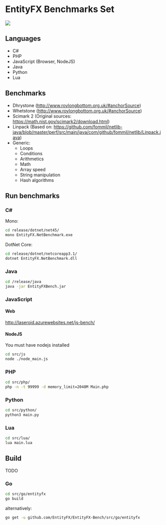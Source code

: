 # EntityFX Benchmarks Set

![](https://repository-images.githubusercontent.com/294349875/7e366c80-2123-11eb-9279-0c805e037106)

## Languages

* C#
* PHP
* JavaScript (Browser, NodeJS)
* Java
* Python
* Lua

## Benchmarks

* Dhrystone (http://www.roylongbottom.org.uk/#anchorSource)
* Whetstone (http://www.roylongbottom.org.uk/#anchorSource)
* Scimark 2 (Original sources: https://math.nist.gov/scimark2/download.html)
* Linpack (Based on: https://github.com/fommil/netlib-java/blob/master/perf/src/main/java/com/github/fommil/netlib/Linpack.java)
* Generic:
  * Loops
  * Conditions
  * Arithmetics
  * Math
  * Array speed
  * String manipulation
  * Hash algorithms
 
## Run benchmarks

### C#

Mono:

```sh
cd release/dotnet/net45/
mono EntityFX.NetBenchmark.exe
```

DotNet Core:

```sh
cd release/dotnet/netcoreapp3.1/
dotnet EntityFX.NetBenchmark.dll
```

### Java

```sh
cd /release/java
java -jar EntityFXBench.jar
```

### JavaScript

#### Web

http://laseroid.azurewebsites.net/js-bench/

#### NodeJS

You must have nodejs installed

```sh
cd src/js
node ./node_main.js
```

### PHP

```sh
cd src/php/
php -n -t 99999 -d memory_limit=2048M Main.php
```

### Python

```sh
cd src/python/
python3 main.py
```

### Lua

```sh
cd src/lua/
lua main.lua
```

## Build

TODO

### Go
```sh
cd src/go/entityfx
go build
```

alternatively:
```sh
go get -u github.com/EntityFX/EntityFX-Bench/src/go/entityfx
```

